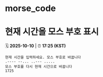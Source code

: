 # morse_code
# 현재 시간을 모스 부호 표시
<!-- MORSE_TIME_START -->
🗓️ **2025-10-10** | ⏰ **17:25 (KST)**

```
현재 시간을 입력하세요. 모스 부호로 바꿉니다
.---- --... ..--- .....
모스 부호를 다시 현재 시간으로 바꿉니다
1725
```
<!-- MORSE_TIME_END -->
